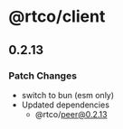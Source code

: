 # @rtco/client

## 0.2.13

### Patch Changes

- switch to bun (esm only)
- Updated dependencies
  - @rtco/peer@0.2.13
